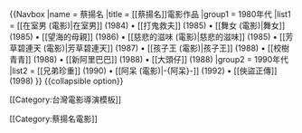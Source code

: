 {{Navbox
|name = 蔡揚名
|title = [[蔡揚名]]電影作品
|group1 = 1980年代
|list1 = [[在室男 (電影)|在室男]] (1984) • [[打鬼救夫]] (1985) • [[舞女 (電影)|舞女]] (1985) • [[望海的母親]] (1986) • [[慈悲的滋味 (電影)|慈悲的滋味]] (1985) •   [[芳草碧連天 (電影)|芳草碧連天]] (1987) • [[孩子王 (電影)|孩子王]] (1988) • [[校樹青青]] (1988) • [[新阿里巴巴]] (1988) • [[大頭仔]] (1988)
|group2 = 1990年代
|list2 = [[兄弟珍重]] (1990) • [[阿呆 (電影)|-{阿呆}-]] (1992) • [[俠盜正傳]] (1998)
}}<includeonly>
</includeonly><noinclude>
{{collapsible option}}

[[Category:台灣電影導演模板]]

</noinclude>
[[Category:蔡揚名電影]]